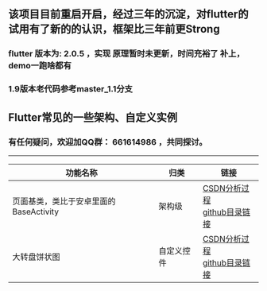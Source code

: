 
## 该项目目前重启开启，经过三年的沉淀，对flutter的试用有了新的的认识，框架比三年前更Strong
### flutter 版本为: 2.0.5 ，实现 原理暂时未更新，时间充裕了 补上，demo一跑啥都有
### 1.9版本老代码参考master_1.1分支
 

## Flutter常见的一些架构、自定义实例

### 有任何疑问，欢迎加QQ群： 661614986 ，共同探讨。
--------------------------


|功能名称|归类|链接|
|------|-------|--------|
|页面基类，类比于安卓里面的BaseActivity|架构级|[CSDN分析过程](https://blog.csdn.net/iamdingruihaha/article/details/88319883)<br>[github目录链接](https://github.com/385841539/flutter_BaseWidget/blob/master/readme/READMEForBasePage.md)|
|大转盘饼状图|自定义控件|[CSDN分析过程](https://blog.csdn.net/iamdingruihaha/article/details/100828106)<br>[github目录链接](https://github.com/385841539/flutter_BaseWidget/tree/master/lib/widget/piechart)|
